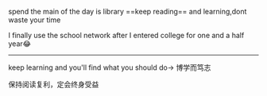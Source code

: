 spend the main of the day is library
==keep reading== and learning,dont waste your time

I finally use the school network after I entered college for one and a half year😂
*******
keep learning and you'll find what you should do->
博学而笃志

保持阅读复利，定会终身受益
